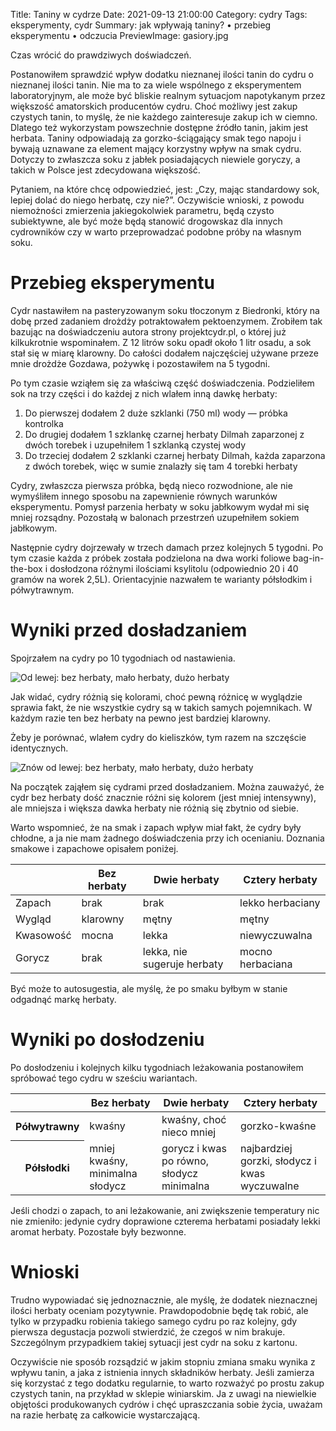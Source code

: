 Title: Taniny w cydrze
Date: 2021-09-13 21:00:00
Category: cydry
Tags: eksperymenty, cydr
Summary: jak wpływają taniny? • przebieg eksperymentu • odczucia
PreviewImage: gasiory.jpg

Czas wrócić do prawdziwych doświadczeń.

Postanowiłem sprawdzić wpływ dodatku nieznanej ilości tanin do cydru o nieznanej ilości tanin. Nie ma to za wiele wspólnego z eksperymentem laboratoryjnym, ale może być bliskie realnym sytuacjom napotykanym przez większość amatorskich producentów cydru. Choć możliwy jest zakup czystych tanin, to myślę, że nie każdego zainteresuje zakup ich w ciemno. Dlatego też wykorzystam powszechnie dostępne źródło tanin, jakim jest herbata. Taniny odpowiadają za gorzko-ściągający smak tego napoju i bywają uznawane za element mający korzystny wpływ na smak cydru. Dotyczy to zwłaszcza soku z jabłek posiadających niewiele goryczy, a takich w Polsce jest zdecydowana większość.

Pytaniem, na które chcę odpowiedzieć, jest: „Czy, mając standardowy sok, lepiej dolać do niego herbatę, czy nie?”. Oczywiście wnioski, z powodu niemożności zmierzenia jakiegokolwiek parametru, będą czysto subiektywne, ale być może będą stanowić drogowskaz dla innych cydrowników czy w warto przeprowadzać podobne próby na własnym soku.

# Przebieg eksperymentu

Cydr nastawiłem na pasteryzowanym soku tłoczonym z Biedronki, który na dobę przed zadaniem drożdży potraktowałem pektoenzymem. Zrobiłem tak bazując na doświadczeniu autora strony projektcydr.pl, o której już kilkukrotnie wspominałem. Z 12 litrów soku opadł około 1 litr osadu, a sok stał się w miarę klarowny. Do całości dodałem najczęściej używane przeze mnie drożdże Gozdawa, pożywkę i pozostawiłem na 5 tygodni.

Po tym czasie wziąłem się za właściwą część doświadczenia. Podzieliłem sok na trzy części i do każdej z nich wlałem inną dawkę herbaty:

1. Do pierwszej dodałem 2 duże szklanki (750 ml) wody — próbka kontrolka
2. Do drugiej dodałem 1 szklankę czarnej herbaty Dilmah zaparzonej z dwóch torebek i uzupełniłem 1 szklanką czystej wody
3. Do trzeciej dodałem 2 szklanki czarnej herbaty Dilmah, każda zaparzona z dwóch torebek, więc w sumie znalazły się tam 4 torebki herbaty

Cydry, zwłaszcza pierwsza próbka, będą nieco rozwodnione, ale nie wymyśliłem innego sposobu na zapewnienie równych warunków eksperymentu. Pomysł parzenia herbaty w soku jabłkowym wydał mi się mniej rozsądny. Pozostałą w balonach przestrzeń uzupełniłem sokiem jabłkowym.

Następnie cydry dojrzewały w trzech damach przez kolejnych 5 tygodni. Po tym czasie każda z próbek została podzielona na dwa worki foliowe bag-in-the-box i dosłodzona różnymi ilościami ksylitolu (odpowiednio 20 i 40 gramów na worek 2,5L). Orientacyjnie nazwałem te warianty półsłodkim i półwytrawnym.

# Wyniki przed dosładzaniem

Spojrzałem na cydry po 10 tygodniach od nastawienia.

![Od lewej: bez herbaty, mało herbaty, dużo herbaty]({attach}gasiory.jpg)

Jak widać, cydry różnią się kolorami, choć pewną różnicę w wyglądzie sprawia fakt, że nie wszystkie cydry są w takich samych pojemnikach. W każdym razie ten bez herbaty na pewno jest bardziej klarowny.

Żeby je porównać, wlałem cydry do kieliszków, tym razem na szczęście identycznych.

![Znów od lewej: bez herbaty, mało herbaty, dużo herbaty]({attach}kieliszki.jpg)

Na początek zająłem się cydrami przed dosładzaniem. Można zauważyć, że cydr bez herbaty dość znacznie różni się kolorem (jest mniej intensywny), ale mniejsza i większa dawka herbaty nie różnią się zbytnio od siebie.

Warto wspomnieć, że na smak i zapach wpływ miał fakt, że cydry były chłodne, a ja nie mam żadnego doświadczenia przy ich ocenianiu. Doznania smakowe i zapachowe opisałem poniżej.

<table class="table table-striped table-bordered">
<thead class="thead-light">
   <tr>
    <th></th>
    <th>Bez herbaty</th>
    <th>Dwie herbaty</th>
    <th>Cztery herbaty</th>
  </tr>
</thead>
<tbody>
  <tr>
    <td>Zapach</td>
    <td>brak</td>
    <td>brak</td>
    <td>lekko herbaciany</td>
  </tr>
  <tr>
    <td>Wygląd</td>
    <td>klarowny</td>
    <td>mętny</td>
    <td>mętny</td>
  </tr>
  <tr>
    <td>Kwasowość</td>
    <td>mocna</td>
    <td>lekka</td>
    <td>niewyczuwalna</td>
  </tr>
  <tr>
    <td>Gorycz</td>
    <td>brak</td>
    <td>lekka, nie sugeruje herbaty</td>
    <td>mocno herbaciana</td>
  </tr>
</tbody>
</table>

Być może to autosugestia, ale myślę, że po smaku byłbym w stanie odgadnąć markę herbaty.

# Wyniki po dosłodzeniu

Po dosłodzeniu i kolejnych kilku tygodniach leżakowania postanowiłem spróbować tego cydru w sześciu wariantach.

<table class="table table-striped table-bordered">
<thead class="thead-light">
   <tr>
    <th></th>
    <th>Bez herbaty</th>
    <th>Dwie herbaty</th>
    <th>Cztery herbaty</th>
  </tr>
</thead>
<tbody>
  <tr>
    <th scope="row">Półwytrawny</th>
    <td>kwaśny</td>
    <td>kwaśny, choć nieco mniej</td>
    <td>gorzko-kwaśne</td>
  </tr>
  <tr>
    <th scope="row">Półsłodki</th>
    <td>mniej kwaśny, minimalna słodycz</td>
    <td>gorycz i kwas po równo, słodycz minimalna</td>
    <td>najbardziej gorzki, słodycz i kwas wyczuwalne</td>
  </tr>
</tbody>
</table>

Jeśli chodzi o zapach, to ani leżakowanie, ani zwiększenie temperatury nic nie zmieniło: jedynie cydry doprawione czterema herbatami posiadały lekki aromat herbaty. Pozostałe były bezwonne.

# Wnioski

Trudno wypowiadać się jednoznacznie, ale myślę, że dodatek nieznacznej ilości herbaty oceniam pozytywnie. Prawdopodobnie będę tak robić, ale tylko w przypadku robienia takiego samego cydru po raz kolejny, gdy pierwsza degustacja pozwoli stwierdzić, że czegoś w nim brakuje. Szczególnym przypadkiem takiej sytuacji jest cydr na soku z kartonu.

Oczywiście nie sposób rozsądzić w jakim stopniu zmiana smaku wynika z wpływu tanin, a jaka z istnienia innych składników herbaty. Jeśli zamierza się korzystać z tego dodatku regularnie, to warto rozważyć po prostu zakup czystych tanin, na przykład w sklepie winiarskim. Ja z uwagi na niewielkie objętości produkowanych cydrów i chęć upraszczania sobie życia, uważam na razie herbatę za całkowicie wystarczającą.
